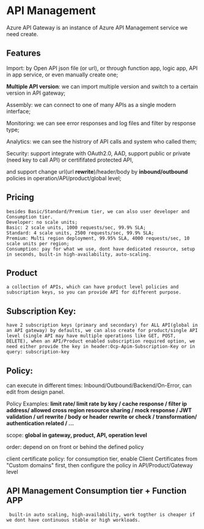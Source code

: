 # API Management

Azure API Gateway is an instance of Azure API Management service we need create.

## Features
 Import: by Open API json file (or url), or through function app, logic app, API in app service, or even manually create one;

**Multiple API version**: we can import multiple version and switch to a certain version in API gateway;

Assembly: we can connect to one of many APIs as a single modern interface;

Monitoring: we can see error responses and log files and filter by response type;

Analytics: we can see the histrory of API calls and system who called them;

Security: support integrate with OAuth2.0, AAD, support public or private (need key to call API) or certififated protected API,

and support change url(url **rewrite**)/header/body by **inbound/outbound** policies in operation/API/product/global level;
    
## Pricing
    besides Basic/Standard/Premium tier, we can also user developer and Consumption tier.
    Developer: no scale units;
    Basic: 2 scale units, 1000 requests/sec, 99.9% SLA;
    Standard: 4 scale units, 2500 requests/sec, 99.9% SLA;
    Premium: Multi region deployment, 99.95% SLA, 4000 requests/sec, 10 scale units per region;
    Consumption: pay for what we use, dont have dedicated resource, setup in seconds, built-in high-availability, auto-scaling.
    
## Product 
    a collection of APIs, which can have product level policies and subscription keys, so you can provide API for different purpose.
    
## Subscription Key: 
    have 2 subscription keys (primary and secondary) for ALL API(global in an API gateway) by defaults, we can also create for product/single API level (single API may have multiple operations like GET, POST, DELETE), when an API/Product enabled subscription required option, we need either provide the key in header:Ocp-Apim-Subscription-Key or in query: subscription-key
    
## Policy:
can execute in different times: Inbound/Outbound/Backend/On-Error, can edit from design panel.
    
Policy Examples: 
 **limit rate/ limit rate by key / cache response / filter ip address/ allowed cross region resource sharing 
        / mock response / JWT validation / url rewrite / body or header rewrite or check 
        / transformation/ authentication related / ...**

scope: **global in gateway, product, API, operation level**

order: depend on <base /> on front or behind the defined policy

client certificate policy: for consumption tier, enable Client Certificates from "Custom domains" first, then configure the policy in API/Product/Gateway level

## API Management Consumption tier + Function APP
     built-in auto scaling, high-availability, work togther is cheaper if we dont have continuous stable or high workloads.